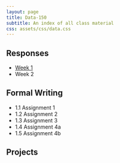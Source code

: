 ```yaml
---
layout: page
title: Data-150
subtitle: An index of all class material
css: assets/css/data.css
---
```


## Responses

   <ul>
      <li><a href = "https://bryanhuffman.github.io/2020-08-25-humble/">Week 1</a></li>
      <li>Week 2</li>
   </ul>

## Formal Writing

  <ul>
    <li>1.1 Assignment 1</li>
    <li>1.2 Assignment 2</li>
    <li>1.3 Assignment 3</li>
    <li>1.4 Assignment 4a</li>
    <li>1.5 Assignment 4b</li>
   </ul>

## Projects

